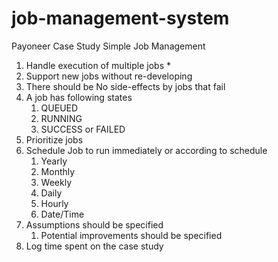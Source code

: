 # job-management-system
Payoneer Case Study
Simple Job Management
1. Handle execution of multiple jobs
    * 
2. Support new jobs without re-developing
3. There should be No side-effects by jobs that fail
4. A job has following states
    1. QUEUED
    2. RUNNING
    3. SUCCESS or FAILED
5. Prioritize jobs
6. Schedule Job to run immediately or according to schedule
    1. Yearly
    2. Monthly
    3. Weekly
    4. Daily
    5. Hourly
    6. Date/Time
7. Assumptions should be specified
    1. Potential improvements should be specified
8. Log time spent on the case study
